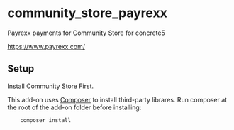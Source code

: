 # community_store_payrexx
Payrexx payments for Community Store for concrete5

https://www.payrexx.com/

## Setup
Install Community Store First.

This add-on uses [Composer](https://getcomposer.org/) to install third-party librares. Run composer at the root of the add-on folder before installing:

        composer install
